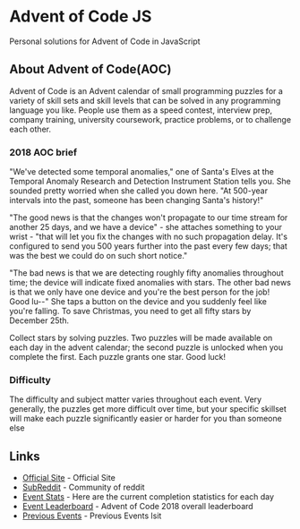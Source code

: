 # Advent of Code JS

Personal solutions for Advent of Code in JavaScript

## About Advent of Code(AOC)

Advent of Code is an Advent calendar of small programming puzzles for a variety of skill sets and skill levels that can be solved in any programming language you like. People use them as a speed contest, interview prep, company training, university coursework, practice problems, or to challenge each other.

### 2018 AOC brief

"We've detected some temporal anomalies," one of Santa's Elves at the Temporal Anomaly Research and Detection Instrument Station tells you. She sounded pretty worried when she called you down here. "At 500-year intervals into the past, someone has been changing Santa's history!"

"The good news is that the changes won't propagate to our time stream for another 25 days, and we have a device" - she attaches something to your wrist - "that will let you fix the changes with no such propagation delay. It's configured to send you 500 years further into the past every few days; that was the best we could do on such short notice."

"The bad news is that we are detecting roughly fifty anomalies throughout time; the device will indicate fixed anomalies with stars. The other bad news is that we only have one device and you're the best person for the job! Good lu--" She taps a button on the device and you suddenly feel like you're falling. To save Christmas, you need to get all fifty stars by December 25th.

Collect stars by solving puzzles. Two puzzles will be made available on each day in the advent calendar; the second puzzle is unlocked when you complete the first. Each puzzle grants one star. Good luck!

### Difficulty

The difficulty and subject matter varies throughout each event. Very generally, the puzzles get more difficult over time, but your specific skillset will make each puzzle significantly easier or harder for you than someone else

## Links

-   [Official Site](https://adventofcode.com/) - Official Site
-   [SubReddit](https://www.reddit.com/r/adventofcode/) - Community of reddit
-   [Event Stats](https://adventofcode.com/2018/stats) - Here are the current completion statistics for each day
-   [Event Leaderboard](https://adventofcode.com/2018/leaderboard) - Advent of Code 2018 overall leaderboard
-   [Previous Events](https://adventofcode.com/2018/events) - Previous Events lsit
